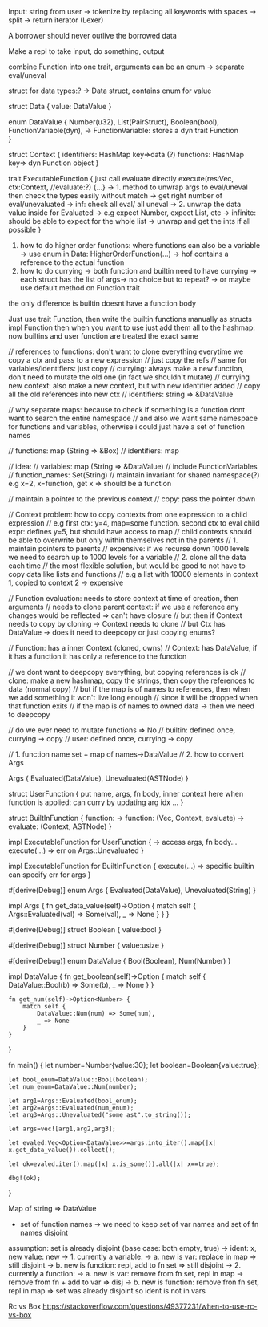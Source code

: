 Input: string from user
-> tokenize by replacing all keywords with spaces
-> split
-> return iterator (Lexer)

A borrower should never outlive the borrowed data

Make a repl to take input, do something, output

combine Function into one trait, arguments can be an enum -> separate eval/uneval

struct for data types:?
-> Data struct, contains enum for value

struct Data {
    value: DataValue
}

enum DataValue {
    Number(u32),
    List(PairStruct),
    Boolean(bool),
    FunctionVariable(dyn),
        -> FunctionVariable: stores a dyn trait Function    
}

struct Context {
    identifiers: HashMap key=>data (?)
    functions: HashMap key=> dyn Function object
}

trait ExecutableFunction {
    just call evaluate directly
    execute(res:Vec<Args>, ctx:Context, //evaluate:?) {...}
    -> 1. method to unwrap args to eval/uneval then check the types easily without match
        -> get right number of eval/unevaluated 
        -> inf: check all eval/ all uneval
    -> 2. unwrap the data value inside for Evaluated
        -> e.g expect Number, expect List, etc
        -> infinite: should be able to expect for the whole list -> unwrap and get the ints if 
            all possible
}

1. how to do higher order functions: where functions can also be a variable
-> use enum in Data: HigherOrderFunction(...)
    -> hof contains a reference to the actual function
2. how to do currying -> both function and builtin need to have currying
-> each struct has the list of args-> no choice but to repeat?
    -> or maybe use default method on Function trait

the only difference is builtin doesnt have a function body

Just use trait Function, then write the builtin functions manually as structs impl Function
then when you want to use just add them all to the hashmap: now builtins and user function are treated the exact same

// references to functions: don't want to clone everything everytime we copy a ctx and pass to a new expression
// just copy the refs
// same for variables/identifiers: just copy
// currying: always make a new function, don't need to mutate the old one (in fact we shouldn't mutate)
// currying new context: also make a new context, but with new identifier added
// copy all the old references into new ctx
// identifiers: string => &DataValue

// why separate maps: because to check if something is a function dont want to search the entire namespace
// and also we want same namespace for functions and variables, otherwise i could just have a set of function names

// functions: map (String => &Box<dyn Function>)
// identifiers: map

// idea:
// variables: map (String => &DataValue)
// include FunctionVariables
// function_names: Set(String)
// maintain invariant for shared namespace(?) e.g x=2, x=function, get x => should be a function

// maintain a pointer to the previous context
// copy: pass the pointer down

// Context problem: how to copy contexts from one expression to a child expression
// e.g first ctx: y=4, map=some function. second ctx to eval child expr: defines y=5, but should have access to map
// child contexts should be able to overwrite but only within themselves not in the parents
// 1. maintain pointers to parents
// expensive: if we recurse down 1000 levels we need to search up to 1000 levels for a variable
// 2. clone all the data each time
// the most flexible solution, but would be good to not have to copy data like lists and functions
// e.g a list with 10000 elements in context 1, copied to context 2 -> expensive

// Function evaluation: needs to store context at time of creation, then arguments
// needs to clone parent context: if we use a reference any changes would be reflected => can't have closure
// but then if Context needs to copy by cloning -> Context needs to clone
// but Ctx has DataValue -> does it need to deepcopy or just copying enums?

// Function: has a inner Context (cloned, owns)
// Context: has DataValue, if it has a function it has only a reference to the function

// we dont want to deepcopy everything, but copying references is ok
// clone: make a new hashmap, copy the strings, then copy the references to data (normal copy)
// but if the map is of names to references, then when we add something it won't live long enough
// since it will be dropped when that function exits
// if the map is of names to owned data -> then we need to deepcopy

// do we ever need to mutate functions => No
// builtin: defined once, currying -> copy
// user: defined once, currying -> copy

// 1. function name set + map of names->DataValue
// 2. how to convert Args

Args {
    Evaluated(DataValue),
    Unevaluated(ASTNode)
}

struct UserFunction {
    put name, args, fn body, inner context here
    when function is applied: can curry by updating arg idx
    ...
}

struct BuiltInFunction {
    function: <ptr to function>
    -> function: (Vec<Args>, Context, evaluate)
        -> evaluate: (Context, ASTNode)
}

impl ExecutableFunction for UserFunction {
    -> access args, fn body...
    execute(...) => err on Args::Unevaluated
}

impl ExecutableFunction for BuiltInFunction {
    execute(...) => specific builtin can specify err for args
}




#[derive(Debug)]
enum Args {
    Evaluated(DataValue),
    Unevaluated(String)
}

impl Args {
    fn get_data_value(self)->Option<DataValue> {
        match self {
            Args::Evaluated(val) => Some(val),
            _ => None
        }
    }
}

#[derive(Debug)]
struct Boolean {
    value:bool
}

#[derive(Debug)]
struct Number {
    value:usize
}

#[derive(Debug)]
enum DataValue {
    Bool(Boolean),
    Num(Number)
}

impl DataValue {
    fn get_boolean(self)->Option<Boolean> {
        match self {
            DataValue::Bool(b) => Some(b),
            _ => None
        }
    }
    
    fn get_num(self)->Option<Number> {
        match self {
            DataValue::Num(num) => Some(num),
            _ => None
        }
    }
}

fn main() {
    let number=Number{value:30};
    let boolean=Boolean{value:true};
    
    let bool_enum=DataValue::Bool(boolean);
    let num_enum=DataValue::Num(number);
        
    let arg1=Args::Evaluated(bool_enum);
    let arg2=Args::Evaluated(num_enum);
    let arg3=Args::Unevaluated("some ast".to_string());
    
    let args=vec![arg1,arg2,arg3];
    
    let evaled:Vec<Option<DataValue>>=args.into_iter().map(|x| x.get_data_value()).collect();
    
    let ok=evaled.iter().map(|x| x.is_some()).all(|x| x==true);
    
    dbg!(ok);

}

Map of string => DataValue
+ set of function names
-> we need to keep set of var names and set of fn names disjoint

assumption: set is already disjoint (base case: both empty, true)
-> ident: x, new value: new
    -> 1. currently a variable:
        -> a. new is var: replace in map => still disjoint
        -> b. new is function: repl, add to fn set => still disjoint 
    -> 2. currently a function:
        -> a. new is var: remove from fn set, repl in map -> remove from fn + add to var => disj
        -> b. new is function: remove fron fn set, repl in map => set was already disjoint so ident is not in vars

Rc vs Box
https://stackoverflow.com/questions/49377231/when-to-use-rc-vs-box
